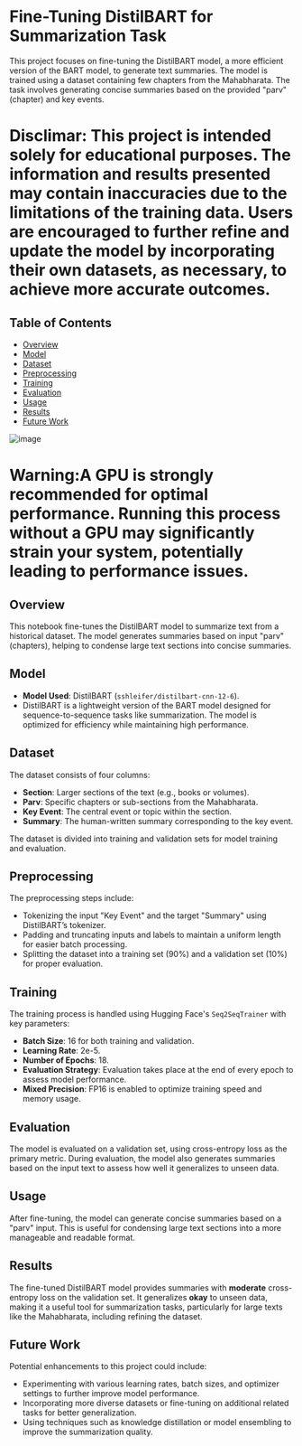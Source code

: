 # Fine-Tuning DistilBART for Summarization Task

This project focuses on fine-tuning the DistilBART model, a more efficient version of the BART model, to generate text summaries. The model is trained using a dataset containing few chapters from the Mahabharata. The task involves generating concise summaries based on the provided "parv" (chapter) and key events.

# Disclimar: This project is intended solely for educational purposes. The information and results presented may contain inaccuracies due to the limitations of the training data. Users are encouraged to further refine and update the model by incorporating their own datasets, as necessary, to achieve more accurate outcomes.

## Table of Contents
- [Overview](#overview)
- [Model](#model)
- [Dataset](#dataset)
- [Preprocessing](#preprocessing)
- [Training](#training)
- [Evaluation](#evaluation)
- [Usage](#usage)
- [Results](#results)
- [Future Work](#future-work)


 ![image](https://github.com/user-attachments/assets/edbfab27-a1af-41c8-8030-c44172e9bb5e)
 

# Warning:A GPU is strongly recommended for optimal performance. Running this process without a GPU may significantly strain your system, potentially leading to performance issues.


## Overview
This notebook fine-tunes the DistilBART model to summarize text from a historical dataset. The model generates summaries based on input "parv" (chapters), helping to condense large text sections into concise summaries.

## Model
- **Model Used**: DistilBART (`sshleifer/distilbart-cnn-12-6`).
- DistilBART is a lightweight version of the BART model designed for sequence-to-sequence tasks like summarization. The model is optimized for efficiency while maintaining high performance.

## Dataset
The dataset consists of four columns:
- **Section**: Larger sections of the text (e.g., books or volumes).
- **Parv**: Specific chapters or sub-sections from the Mahabharata.
- **Key Event**: The central event or topic within the section.
- **Summary**: The human-written summary corresponding to the key event.

The dataset is divided into training and validation sets for model training and evaluation.

## Preprocessing
The preprocessing steps include:
- Tokenizing the input "Key Event" and the target "Summary" using DistilBART’s tokenizer.
- Padding and truncating inputs and labels to maintain a uniform length for easier batch processing.
- Splitting the dataset into a training set (90%) and a validation set (10%) for proper evaluation.

## Training
The training process is handled using Hugging Face's `Seq2SeqTrainer` with key parameters:
- **Batch Size**: 16 for both training and validation.
- **Learning Rate**: 2e-5.
- **Number of Epochs**: 18.
- **Evaluation Strategy**: Evaluation takes place at the end of every epoch to assess model performance.
- **Mixed Precision**: FP16 is enabled to optimize training speed and memory usage.

## Evaluation
The model is evaluated on a validation set, using cross-entropy loss as the primary metric. During evaluation, the model also generates summaries based on the input text to assess how well it generalizes to unseen data.

## Usage
After fine-tuning, the model can generate concise summaries based on a "parv" input. This is useful for condensing large text sections into a more manageable and readable format.

## Results
The fine-tuned DistilBART model provides summaries with **moderate** cross-entropy loss on the validation set. It generalizes **okay** to unseen data, making it a useful tool for summarization tasks, particularly for large texts like the Mahabharata, including refining the dataset.

## Future Work
Potential enhancements to this project could include:
- Experimenting with various learning rates, batch sizes, and optimizer settings to further improve model performance.
- Incorporating more diverse datasets or fine-tuning on additional related tasks for better generalization.
- Using techniques such as knowledge distillation or model ensembling to improve the summarization quality.
